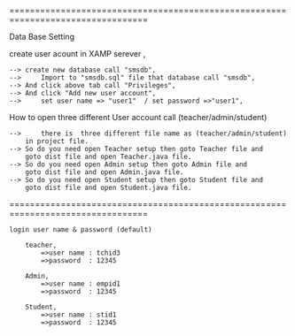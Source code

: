 =================================================================================

Data Base Setting

create user acount in XAMP serever ,

	-->	create new database call "smsdb",
	--> 	Import to "smsdb.sql" file that database call "smsdb",
	-->	And click above tab call "Privileges",
	-->	And click "Add new user account",
	-->     set user name => "user1"  / set password =>"user1",

How to open three different User account call (teacher/admin/student)

	-->     there is  three different file name as (teacher/admin/student)
		in project file.
	-->	So do you need open Teacher setup then goto Teacher file and
		goto dist file and open Teacher.java file. 
	-->	So do you need open Admin setup then goto Admin file and
		goto dist file and open Admin.java file.   
	-->	So do you need open Student setup then goto Student file and
		goto dist file and open Student.java file. 

=================================================================================
	
	login user name & password (default)

		teacher,
			=>user name : tchid3
			=>password  : 12345

		Admin,
			=>user name : empid1
			=>password  : 12345

		Student,
			=>user name : stid1
			=>password  : 12345


